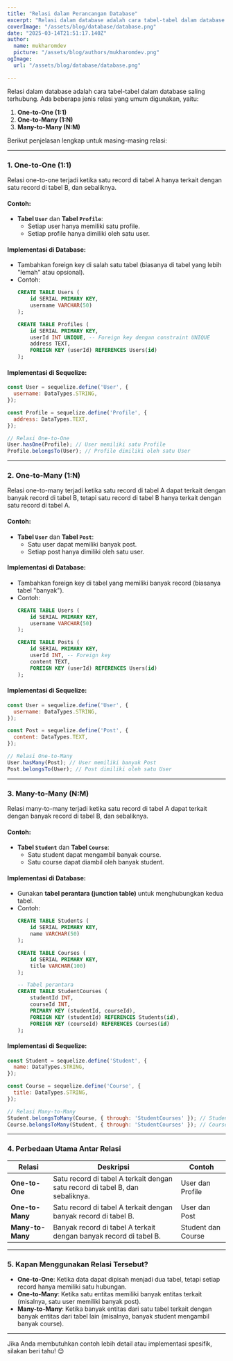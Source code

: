 ```yaml
---
title: "Relasi dalam Perancangan Database"
excerpt: "Relasi dalam database adalah cara tabel-tabel dalam database saling terhubung. Ada beberapa jenis relasi yang umum digunakan, yaitu:"
coverImage: "/assets/blog/database/database.png"
date: "2025-03-14T21:51:17.140Z"
author:
  name: mukharomdev
  picture: "/assets/blog/authors/mukharomdev.png"
ogImage:
  url: "/assets/blog/database/database.png"

---
```


Relasi dalam database adalah cara tabel-tabel dalam database saling terhubung. Ada beberapa jenis relasi yang umum digunakan, yaitu:

1. **One-to-One (1:1)**
2. **One-to-Many (1:N)**
3. **Many-to-Many (N:M)**

Berikut penjelasan lengkap untuk masing-masing relasi:

---

### 1. **One-to-One (1:1)**
Relasi one-to-one terjadi ketika satu record di tabel A hanya terkait dengan satu record di tabel B, dan sebaliknya.

#### Contoh:
- **Tabel `User`** dan **Tabel `Profile`**:
  - Setiap user hanya memiliki satu profile.
  - Setiap profile hanya dimiliki oleh satu user.

#### Implementasi di Database:
- Tambahkan foreign key di salah satu tabel (biasanya di tabel yang lebih "lemah" atau opsional).
- Contoh:
  ```sql
  CREATE TABLE Users (
      id SERIAL PRIMARY KEY,
      username VARCHAR(50)
  );

  CREATE TABLE Profiles (
      id SERIAL PRIMARY KEY,
      userId INT UNIQUE, -- Foreign key dengan constraint UNIQUE
      address TEXT,
      FOREIGN KEY (userId) REFERENCES Users(id)
  );
  ```

#### Implementasi di Sequelize:
```javascript
const User = sequelize.define('User', {
  username: DataTypes.STRING,
});

const Profile = sequelize.define('Profile', {
  address: DataTypes.TEXT,
});

// Relasi One-to-One
User.hasOne(Profile); // User memiliki satu Profile
Profile.belongsTo(User); // Profile dimiliki oleh satu User
```

---

### 2. **One-to-Many (1:N)**
Relasi one-to-many terjadi ketika satu record di tabel A dapat terkait dengan banyak record di tabel B, tetapi satu record di tabel B hanya terkait dengan satu record di tabel A.

#### Contoh:
- **Tabel `User`** dan **Tabel `Post`**:
  - Satu user dapat memiliki banyak post.
  - Setiap post hanya dimiliki oleh satu user.

#### Implementasi di Database:
- Tambahkan foreign key di tabel yang memiliki banyak record (biasanya tabel "banyak").
- Contoh:
  ```sql
  CREATE TABLE Users (
      id SERIAL PRIMARY KEY,
      username VARCHAR(50)
  );

  CREATE TABLE Posts (
      id SERIAL PRIMARY KEY,
      userId INT, -- Foreign key
      content TEXT,
      FOREIGN KEY (userId) REFERENCES Users(id)
  );
  ```

#### Implementasi di Sequelize:
```javascript
const User = sequelize.define('User', {
  username: DataTypes.STRING,
});

const Post = sequelize.define('Post', {
  content: DataTypes.TEXT,
});

// Relasi One-to-Many
User.hasMany(Post); // User memiliki banyak Post
Post.belongsTo(User); // Post dimiliki oleh satu User
```

---

### 3. **Many-to-Many (N:M)**
Relasi many-to-many terjadi ketika satu record di tabel A dapat terkait dengan banyak record di tabel B, dan sebaliknya.

#### Contoh:
- **Tabel `Student`** dan **Tabel `Course`**:
  - Satu student dapat mengambil banyak course.
  - Satu course dapat diambil oleh banyak student.

#### Implementasi di Database:
- Gunakan **tabel perantara (junction table)** untuk menghubungkan kedua tabel.
- Contoh:
  ```sql
  CREATE TABLE Students (
      id SERIAL PRIMARY KEY,
      name VARCHAR(50)
  );

  CREATE TABLE Courses (
      id SERIAL PRIMARY KEY,
      title VARCHAR(100)
  );

  -- Tabel perantara
  CREATE TABLE StudentCourses (
      studentId INT,
      courseId INT,
      PRIMARY KEY (studentId, courseId),
      FOREIGN KEY (studentId) REFERENCES Students(id),
      FOREIGN KEY (courseId) REFERENCES Courses(id)
  );
  ```

#### Implementasi di Sequelize:
```javascript
const Student = sequelize.define('Student', {
  name: DataTypes.STRING,
});

const Course = sequelize.define('Course', {
  title: DataTypes.STRING,
});

// Relasi Many-to-Many
Student.belongsToMany(Course, { through: 'StudentCourses' }); // Student dapat mengambil banyak Course
Course.belongsToMany(Student, { through: 'StudentCourses' }); // Course dapat diambil oleh banyak Student
```

---

### 4. **Perbedaan Utama Antar Relasi**
| **Relasi**       | **Deskripsi**                                                                 | **Contoh**                          |
|-------------------|-------------------------------------------------------------------------------|-------------------------------------|
| **One-to-One**    | Satu record di tabel A terkait dengan satu record di tabel B, dan sebaliknya.  | User dan Profile                   |
| **One-to-Many**   | Satu record di tabel A terkait dengan banyak record di tabel B.                | User dan Post                      |
| **Many-to-Many**  | Banyak record di tabel A terkait dengan banyak record di tabel B.              | Student dan Course                 |

---

### 5. **Kapan Menggunakan Relasi Tersebut?**
- **One-to-One**: Ketika data dapat dipisah menjadi dua tabel, tetapi setiap record hanya memiliki satu hubungan.
- **One-to-Many**: Ketika satu entitas memiliki banyak entitas terkait (misalnya, satu user memiliki banyak post).
- **Many-to-Many**: Ketika banyak entitas dari satu tabel terkait dengan banyak entitas dari tabel lain (misalnya, banyak student mengambil banyak course).

---

Jika Anda membutuhkan contoh lebih detail atau implementasi spesifik, silakan beri tahu! 😊